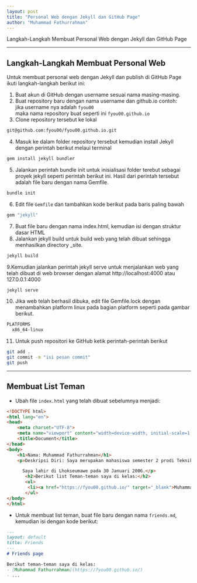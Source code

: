 ```yaml
---
layout: post
title: "Personal Web dengan Jekyll dan GitHub Page"
author: "Muhammad Fathurrahman"
---
```

Langkah-Langkah Membuat Personal Web dengan Jekyll dan GitHub Page

---
## Langkah-Langkah Membuat Personal Web

Untuk membuat personal web dengan Jekyll dan publish di GitHub Page ikuti langkah-langkah berikut ini:
1. Buat akun di GitHub dengan username sesuai nama masing-masing.
2. Buat repository baru dengan nama username dan github.io contoh: \
jika username nya adalah `fyou00`\
maka nama repository buat seperti ini `fyou00.github.io`
3. Clone repository tersebut ke lokal
```bash
git@github.com:fyou00/fyou00.github.io.git
```
4. Masuk ke dalam folder repository tersebut kemudian install Jekyll dengan perintah berikut melaui terminal
```bash
gem install jekyll bundler
```
5. Jalankan perintah bundle init untuk inisialisasi folder terebut sebagai proyek
  jekyll seperti perintah berikut ini. Hasil dari perintah tersebut adalah file baru
  dengan nama Gemfile.
```bash
bundle init
```

6. Edit file `Gemfile` dan tambahkan kode berikut pada baris paling bawah
```bash
gem "jekyll"
```

7. Buat file baru dengan nama index.html, kemudian isi dengan struktur dasar HTML
8. Jalankan jekyll build untuk build web yang telah dibuat sehingga menhasilkan
  directory _site.
```bash
jekyll build
```
9.Kemudian jalankan perintah jekyll serve untuk menjalankan web yang telah
  dibuat di web browser dengan alamat http://localhost:4000 atau 127.0.0.1:4000
```bash
jekyll serve
```

10. Jika web telah berhasil dibuka, edit file Gemfile.lock dengan menambahkan
  platform linux pada bagian platform seperti pada gambar berikut.
```bash
PLATFORMS
  x86_64-linux
```

11. Untuk push repositori ke GitHub ketik perintah-perintah berikut
```bash
git add .
git commit -m "isi pesan commit"
git push
```

---

## Membuat List Teman
- Ubah file `index.html` yang telah dibuat sebelumnya menjadi:

```html
<!DOCTYPE html>
<html lang="en">
<head>
    <meta charset="UTF-8">
    <meta name="viewport" content="width=device-width, initial-scale=1.0">
    <title>Document</title>
</head>
<body>
    <h1>Nama: Muhammad Fathurrahman</h1>
    <p>Deskripsi Diri: Saya merupakan mahasiswa semester 2 prodi Teknik Informatika di Politeknik Negeri Lhokseumawe.<br> 

      Saya lahir di Lhokseumawe pada 30 Januari 2006.</p>
       <h2>Berikut list Teman-teman saya di kelas:</h2>
       <ul>
        <li><a href="https://fyou00.github.io/" target="_blank">Muhammad Fathurrahman</a></li>
       </ul> 
</body>
</html>
```

- Untuk membuat list teman, buat file baru dengan nama `friends.md`, kemudian isi dengan kode berikut:

```markdown
---
layout: default
title: Friends
---
# Friends page

Berikut teman-teman saya di kelas:
- [Muhammad Fathurrahman](https://fyou00.github.io/)
- ...
```